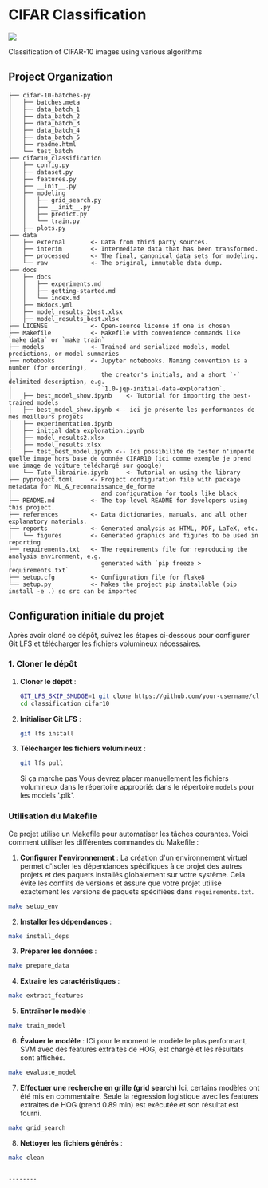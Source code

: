 # CIFAR Classification

<a target="_blank" href="https://cookiecutter-data-science.drivendata.org/">
    <img src="https://img.shields.io/badge/CCDS-Project%20template-328F97?logo=cookiecutter" />
</a>

Classification of CIFAR-10 images using various algorithms

## Project Organization

```
├── cifar-10-batches-py
│   ├── batches.meta
│   ├── data_batch_1
│   ├── data_batch_2
│   ├── data_batch_3
│   ├── data_batch_4
│   ├── data_batch_5
│   ├── readme.html
│   └── test_batch
├── cifar10_classification
│   ├── config.py
│   ├── dataset.py
│   ├── features.py
│   ├── __init__.py
│   ├── modeling
│   │   ├── grid_search.py
│   │   ├── __init__.py
│   │   ├── predict.py
│   │   └── train.py
│   ├── plots.py
├── data
│   ├── external       <- Data from third party sources.
│   ├── interim        <- Intermediate data that has been transformed.
│   ├── processed      <- The final, canonical data sets for modeling.
│   └── raw            <- The original, immutable data dump.
├── docs
│   ├── docs
│   │   ├── experiments.md
│   │   ├── getting-started.md
│   │   └── index.md
│   ├── mkdocs.yml
│   ├── model_results_2best.xlsx
│   ├── model_results_best.xlsx
├── LICENSE            <- Open-source license if one is chosen
├── Makefile           <- Makefile with convenience commands like `make data` or `make train`
├── models             <- Trained and serialized models, model predictions, or model summaries
├── notebooks          <- Jupyter notebooks. Naming convention is a number (for ordering),
│                         the creator's initials, and a short `-` delimited description, e.g.
│                         `1.0-jqp-initial-data-exploration`.
│   ├── best_model_show.ipynb    <- Tutorial for importing the best-trained models
│   ├── best_model_show.ipynb <-- ici je présente les performances de mes meilleurs projets
│   ├── experimentation.ipynb
│   ├── initial_data_exploration.ipynb
│   ├── model_results2.xlsx
│   ├── model_results.xlsx
|   ├── test_best_model.ipynb <-- Ici possibilité de tester n'importe quelle image hors base de donnée CIFAR10 (ici comme exemple je prend une image de voiture téléchargé sur google)
│   └── Tuto_librairie.ipynb     <- Tutorial on using the library
├── pyproject.toml     <- Project configuration file with package metadata for ML_&_reconnaissance_de_forme
│                         and configuration for tools like black
├── README.md          <- The top-level README for developers using this project.
├── references         <- Data dictionaries, manuals, and all other explanatory materials.
├── reports            <- Generated analysis as HTML, PDF, LaTeX, etc.
│   └── figures        <- Generated graphics and figures to be used in reporting
├── requirements.txt   <- The requirements file for reproducing the analysis environment, e.g.
│                         generated with `pip freeze > requirements.txt`
├── setup.cfg          <- Configuration file for flake8
└── setup.py           <- Makes the project pip installable (pip install -e .) so src can be imported

```
## Configuration initiale du projet

Après avoir cloné ce dépôt, suivez les étapes ci-dessous pour configurer Git LFS et télécharger les fichiers volumineux nécessaires.

### 1. Cloner le dépôt

1. **Cloner le dépôt** :
    ```bash
    GIT_LFS_SKIP_SMUDGE=1 git clone https://github.com/your-username/classification_cifar10.git
    cd classification_cifar10
    ```

2. **Initialiser Git LFS** :
    ```bash
    git lfs install
    ```

3. **Télécharger les fichiers volumineux** :
    ```bash
    git lfs pull
    ```
    Si ça marche pas Vous devrez placer manuellement les fichiers volumineux dans le répertoire approprié: dans le répertoire `models` pour les models '.plk'. 


### Utilisation du Makefile
Ce projet utilise un Makefile pour automatiser les tâches courantes. Voici comment utiliser les différentes commandes du Makefile :

1. **Configurer l'environnement** :
La création d'un environnement virtuel permet d'isoler les dépendances spécifiques à ce projet des autres projets et des paquets installés globalement sur votre système. Cela évite les conflits de versions et assure que votre projet utilise exactement les versions de paquets spécifiées dans `requirements.txt`.

```bash
make setup_env
```

2. **Installer les dépendances** :

```bash
make install_deps
```

3. **Préparer les données** :

```bash
make prepare_data
```

4. **Extraire les caractéristiques** :

```bash
make extract_features
```

5. **Entraîner le modèle** :

```bash
make train_model
```

6. **Évaluer le modèle** :
ICi pour le moment le modèle le plus performant, SVM avec des features extraites de HOG, est chargé et les résultats sont affichés.

```bash
make evaluate_model
```

7. **Effectuer une recherche en grille (grid search)**
Ici, certains modèles ont été mis en commentaire. Seule la régression logistique avec les features extraites de HOG (prend 0.89 min) est exécutée et son résultat est fourni.

```bash
make grid_search
```

8. **Nettoyer les fichiers générés** :

```bash
make clean


--------

